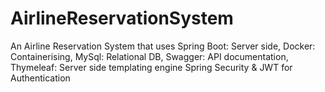 # AirlineReservationSystem
An Airline Reservation System that uses 
Spring Boot: Server side,
Docker: Containerising,
MySql: Relational DB,
Swagger: API documentation,
Thymeleaf: Server side templating engine
Spring Security & JWT for Authentication

